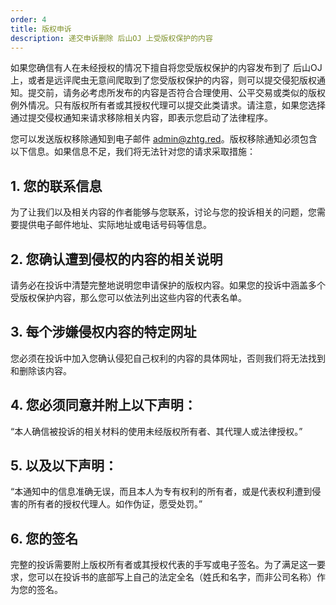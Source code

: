 ```yaml
---
order: 4
title: 版权申诉
description: 递交申诉删除 后山OJ 上受版权保护的内容
---
```


如果您确信有人在未经授权的情况下擅自将您受版权保护的内容发布到了 后山OJ 上，或者是远评爬虫无意间爬取到了您受版权保护的内容，则可以提交侵犯版权通知。提交前，请务必考虑所发布的内容是否符合合理使用、公平交易或类似的版权例外情况。只有版权所有者或其授权代理可以提交此类请求。请注意，如果您选择通过提交侵权通知来请求移除相关内容，即表示您启动了法律程序。

您可以发送版权移除通知到电子邮件 admin@zhtg.red。版权移除通知必须包含以下信息。如果信息不足，我们将无法针对您的请求采取措施：

## 1. 您的联系信息

为了让我们以及相关内容的作者能够与您联系，讨论与您的投诉相关的问题，您需要提供电子邮件地址、实际地址或电话号码等信息。

## 2. 您确认遭到侵权的内容的相关说明

请务必在投诉中清楚完整地说明您申请保护的版权内容。如果您的投诉中涵盖多个受版权保护内容，那么您可以依法列出这些内容的代表名单。

## 3. 每个涉嫌侵权内容的特定网址

您必须在投诉中加入您确认侵犯自己权利的内容的具体网址，否则我们将无法找到和删除该内容。

## 4. 您必须同意并附上以下声明：

“本人确信被投诉的相关材料的使用未经版权所有者、其代理人或法律授权。”

## 5. 以及以下声明：

“本通知中的信息准确无误，而且本人为专有权利的所有者，或是代表权利遭到侵害的所有者的授权代理人。如作伪证，愿受处罚。”

## 6. 您的签名

完整的投诉需要附上版权所有者或其授权代表的手写或电子签名。为了满足这一要求，您可以在投诉书的底部写上自己的法定全名（姓氏和名字，而非公司名称）作为您的签名。
